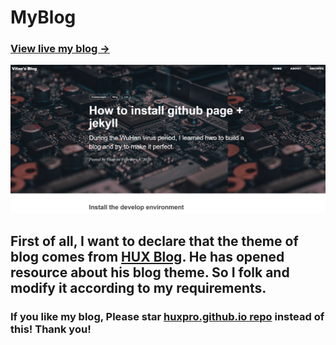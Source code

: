 # MyBlog

### [View live my blog &rarr;](https://505788057.github.io/)  
![](https://github.com/505788057/505788057.github.io/blob/master/img/blog-desk.png)

First of all, I want to declare that the theme of blog comes from [HUX Blog](http://huangxuan.me/).
He has opened resource about his blog theme. So I folk and modify it 
according to my requirements.
------------
### If you like my blog, Please star [huxpro.github.io repo](https://github.com/Huxpro/huxpro.github.io) instead of this! Thank you!

